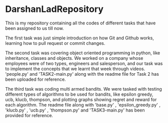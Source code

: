 # DarshanLadRepository

This is my repository containing all the codes of different tasks that have been assigned to us till now.

The first task was just simple introduction on how Git and Github works, learning how to pull request or commit changes.

The second task was covering object oriented programming in python, like inheritance, classes and objects. 
We worked on a company whose employees were of two types, engineers and salesperson, and our task was to implement 
the concepts that we learnt that week through videos. 'people.py' and 'TASK2-main.py' along with the readme file for
Task 2 has been uploaded for reference.

The third task was coding multi armed bandits. We were tasked with testing different types of algorithms to be used for bandits,
like epsilon greedy, ucb, klucb, thompson, and plotting graphs showing regret and reward for each algorithm. The readme file along with 
'base.py' , 'epsilon_greedy.py' , 'klucb.py' , 'ucb.py' , 'thompson.py' and 'TASK3-main.py' has been provided for reference.

